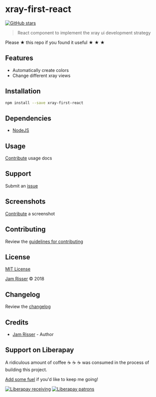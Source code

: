 # xray-first-react

[![GitHub stars](https://img.shields.io/github/stars/codejamninja/xray-first-react.svg?style=social&label=Stars)](https://github.com/codejamninja/xray-first-react)

> React component to implement the xray ui development strategy

Please ★ this repo if you found it useful ★ ★ ★


## Features

* Automatically create colors
* Change different xray views


## Installation

```sh
npm install --save xray-first-react
```


## Dependencies

* [NodeJS](https://nodejs.org)


## Usage

[Contribute](https://github.com/codejamninja/xray-first-react/blob/master/CONTRIBUTING.md) usage docs


## Support

Submit an [issue](https://github.com/codejamninja/xray-first-react/issues/new)


## Screenshots

[Contribute](https://github.com/codejamninja/xray-first-react/blob/master/CONTRIBUTING.md) a screenshot


## Contributing

Review the [guidelines for contributing](https://github.com/codejamninja/xray-first-react/blob/master/CONTRIBUTING.md)


## License

[MIT License](https://github.com/codejamninja/xray-first-react/blob/master/LICENSE)

[Jam Risser](https://codejam.ninja) © 2018


## Changelog

Review the [changelog](https://github.com/codejamninja/xray-first-react/blob/master/CHANGELOG.md)


## Credits

* [Jam Risser](https://codejam.ninja) - Author


## Support on Liberapay

A ridiculous amount of coffee ☕ ☕ ☕ was consumed in the process of building this project.

[Add some fuel](https://liberapay.com/codejamninja/donate) if you'd like to keep me going!

[![Liberapay receiving](https://img.shields.io/liberapay/receives/codejamninja.svg?style=flat-square)](https://liberapay.com/codejamninja/donate)
[![Liberapay patrons](https://img.shields.io/liberapay/patrons/codejamninja.svg?style=flat-square)](https://liberapay.com/codejamninja/donate)
